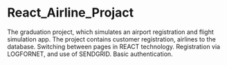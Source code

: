 # React_Airline_Projact
The graduation project, which simulates an airport registration and flight simulation app.
The project contains customer registration, airlines to the database.
Switching between pages in REACT technology.
Registration via LOGFORNET, and use of SENDGRID.
Basic authentication. 
